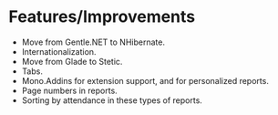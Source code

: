# Features/Improvements #

  * Move from Gentle.NET to NHibernate.
  * Internationalization.
  * Move from Glade to Stetic.
  * Tabs.
  * Mono.Addins for extension support, and for personalized reports.
  * Page numbers in reports.
  * Sorting by attendance in these types of reports.